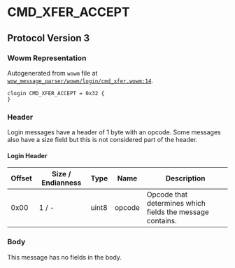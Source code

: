 # CMD_XFER_ACCEPT

## Protocol Version 3

### Wowm Representation

Autogenerated from `wowm` file at [`wow_message_parser/wowm/login/cmd_xfer.wowm:14`](https://github.com/gtker/wow_messages/tree/main/wow_message_parser/wowm/login/cmd_xfer.wowm#L14).
```rust,ignore
clogin CMD_XFER_ACCEPT = 0x32 {
}
```
### Header

Login messages have a header of 1 byte with an opcode. Some messages also have a size field but this is not considered part of the header.

#### Login Header

| Offset | Size / Endianness | Type   | Name   | Description |
| ------ | ----------------- | ------ | ------ | ----------- |
| 0x00   | 1 / -             | uint8  | opcode | Opcode that determines which fields the message contains.|

### Body

This message has no fields in the body.


